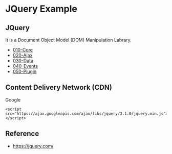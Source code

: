 # JQuery Example

## JQuery 
It is a Document Object Model (DOM) Manipulation Labrary.

* [010-Core](010-Core)                
* [020-Ajax](020-Ajax)                
* [030-Data](030-Data)                
* [040-Events](040-Events)            
* [050-Plugin](050-Plugin)            

## Content Delivery Network (CDN)

Google
```
<script src="https://ajax.googleapis.com/ajax/libs/jquery/3.1.0/jquery.min.js"></script>
```

## Reference
* https://jquery.com/